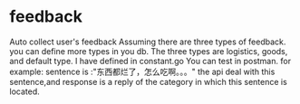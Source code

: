 # feedback
Auto collect user's feedback
Assuming there are three types of feedback. you can define more types in you db.
The three types are logistics, goods, and default type.
I have defined in constant.go
You can test in postman.
for example:
sentence is :"东西都烂了，怎么吃啊。。。"
the api deal with this sentence,and response is a reply of the category in which this sentence is located.
